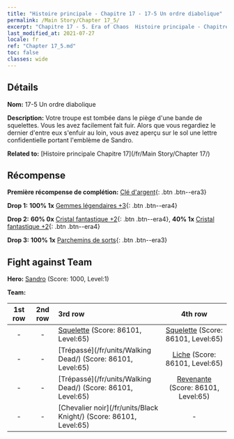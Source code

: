 ```yaml
---
title: "Histoire principale - Chapitre 17 - 17-5 Un ordre diabolique"
permalink: /Main Story/Chapter 17_5/
excerpt: "Chapitre 17 - 5. Era of Chaos  Histoire principale - Chapitre 17_5. 17-5 Un ordre diabolique"
last_modified_at: 2021-07-27
locale: fr
ref: "Chapter 17_5.md"
toc: false
classes: wide
---
```


## Détails

 **Nom:** 17-5 Un ordre diabolique

 **Description:** Votre troupe est tombée dans le piège d'une bande de squelettes. Vous les avez facilement fait fuir. Alors que vous regardiez le dernier d'entre eux s'enfuir au loin, vous avez aperçu sur le sol une lettre confidentielle portant l'emblème de Sandro.

 **Related to:** [Histoire principale Chapitre 17](/fr/Main Story/Chapter 17/)

## Récompense

 **Première récompense de complétion:** [Clé d'argent](/ItemsFR/con_693/){: .btn .btn--era3}

 **Drop 1:** **100% 1x** [Gemmes légendaires +3](/ItemsFR/mat_58/){: .btn .btn--era4}

 **Drop 2:** **60% 0x** [Cristal fantastique +2](/ItemsFR/mat_52/){: .btn .btn--era4}, **40% 1x** [Cristal fantastique +2](/ItemsFR/mat_52/){: .btn .btn--era4}

 **Drop 3:** **100% 1x** [Parchemins de sorts](/ItemsFR/con_694/){: .btn .btn--era3}


## Fight against Team
 **Hero:** [Sandro](/fr/heroes/Sandro/) (Score: 1000, Level:1)

 **Team:**


  | 1st row | 2nd row | 3rd row | 4th row |
  |:----:|:----:|:----|:----:|
  | - | - | [Squelette](/fr/units/Skeleton/) (Score: 86101, Level:65)  | [Squelette](/fr/units/Skeleton/) (Score: 86101, Level:65)  |
  | - | - | [Trépassé](/fr/units/Walking Dead/) (Score: 86101, Level:65)  | [Liche](/fr/units/Lich/) (Score: 86101, Level:65)  |
  | - | - | [Trépassé](/fr/units/Walking Dead/) (Score: 86101, Level:65)  | [Revenante](/fr/units/Wight/) (Score: 86101, Level:65)  |
  | - | - | [Chevalier noir](/fr/units/Black Knight/) (Score: 86101, Level:65)  | - |


